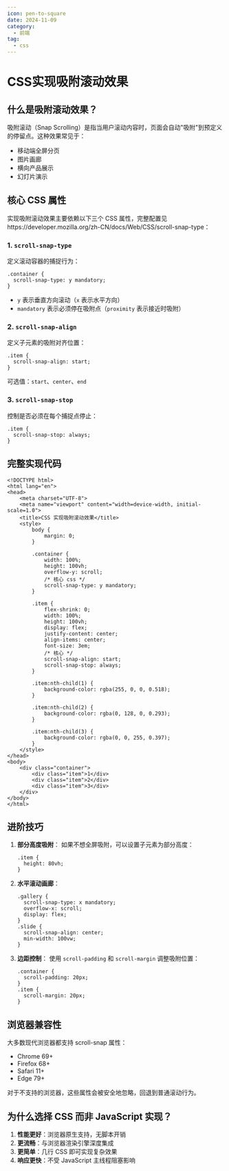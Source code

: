 ```yaml
---
icon: pen-to-square
date: 2024-11-09
category:
  - 前端
tag:
  - css
---
```


# CSS实现吸附滚动效果

## 什么是吸附滚动效果？

吸附滚动（Snap Scrolling）是指当用户滚动内容时，页面会自动"吸附"到预定义的停留点。这种效果常见于：

- 移动端全屏分页
- 图片画廊
- 横向产品展示
- 幻灯片演示

<!-- more -->

## 核心 CSS 属性

实现吸附滚动效果主要依赖以下三个 CSS 属性，完整配置见https://developer.mozilla.org/zh-CN/docs/Web/CSS/scroll-snap-type：

### 1. `scroll-snap-type`

定义滚动容器的捕捉行为：

```
.container {
  scroll-snap-type: y mandatory;
}
```

- `y` 表示垂直方向滚动（`x` 表示水平方向）
- `mandatory` 表示必须停在吸附点（`proximity` 表示接近时吸附）

### 2. `scroll-snap-align`

定义子元素的吸附对齐位置：

```
.item {
  scroll-snap-align: start;
}
```

可选值：`start`、`center`、`end`

### 3. `scroll-snap-stop`

控制是否必须在每个捕捉点停止：

```
.item {
  scroll-snap-stop: always;
}
```

## 完整实现代码

```
<!DOCTYPE html>
<html lang="en">
<head>
    <meta charset="UTF-8">
    <meta name="viewport" content="width=device-width, initial-scale=1.0">
    <title>CSS 实现吸附滚动效果</title>
    <style>
        body {
            margin: 0;
        }

        .container {
            width: 100%;
            height: 100vh;
            overflow-y: scroll;
            /* 核心 css */
            scroll-snap-type: y mandatory;
        }

        .item {
            flex-shrink: 0;
            width: 100%;
            height: 100vh;
            display: flex;
            justify-content: center;
            align-items: center;
            font-size: 3em;
            /* 核心 */
            scroll-snap-align: start;
            scroll-snap-stop: always;
        }

        .item:nth-child(1) {
            background-color: rgba(255, 0, 0, 0.518);
        }

        .item:nth-child(2) {
            background-color: rgba(0, 128, 0, 0.293);
        }

        .item:nth-child(3) {
            background-color: rgba(0, 0, 255, 0.397);
        }
    </style>
</head>
<body>
    <div class="container">
        <div class="item">1</div>
        <div class="item">2</div>
        <div class="item">3</div>
    </div>
</body>
</html>
```

## 进阶技巧

1. **部分高度吸附**：
    如果不想全屏吸附，可以设置子元素为部分高度：

    ```
    .item {
      height: 80vh;
    }
    ```

2. **水平滚动画廊**：

    ```
    .gallery {
      scroll-snap-type: x mandatory;
      overflow-x: scroll;
      display: flex;
    }
    .slide {
      scroll-snap-align: center;
      min-width: 100vw;
    }
    ```

3. **边距控制**：
    使用 `scroll-padding` 和 `scroll-margin` 调整吸附位置：

    ```
    .container {
      scroll-padding: 20px;
    }
    .item {
      scroll-margin: 20px;
    }
    ```

## 浏览器兼容性

大多数现代浏览器都支持 scroll-snap 属性：

- Chrome 69+
- Firefox 68+
- Safari 11+
- Edge 79+

对于不支持的浏览器，这些属性会被安全地忽略，回退到普通滚动行为。

## 为什么选择 CSS 而非 JavaScript 实现？

1. **性能更好**：浏览器原生支持，无脚本开销
2. **更流畅**：与浏览器渲染引擎深度集成
3. **更简单**：几行 CSS 即可实现复杂效果
4. **响应更快**：不受 JavaScript 主线程阻塞影响